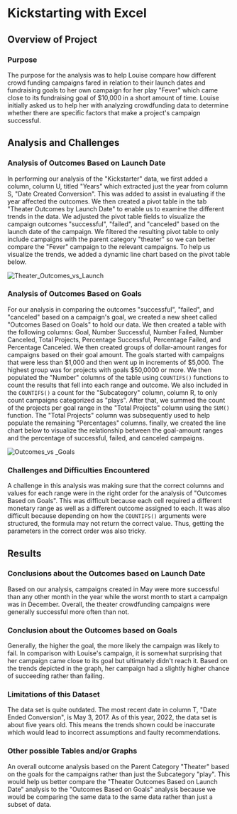 # Kickstarting with Excel

## Overview of Project

### Purpose
The purpose for the analysis was to help Louise compare how different crowd funding campaigns fared in relation to their launch dates and fundraising goals to her own campaign for her play "Fever" which came close to its fundraising goal of $10,000 in a short amount of time. Louise initially asked us to help her with analyzing crowdfunding data to determine whether there are specific factors that make a project's campaign successful. 

## Analysis and Challenges

### Analysis of Outcomes Based on Launch Date
In performing our analysis of the "Kickstarter" data, we first added a column, column U, titled "Years" which extracted just the year from column S, "Date Created Conversion". This was added to assist in evaluating if the year affected the outcomes. We then created a pivot table in the tab "Theater Outcomes by Launch Date" to enable us to examine the different trends in the data. We adjusted the pivot table fields to visualize the campaign outcomes "successful", "failed", and "canceled" based on the launch date of the campaign. We filtered the resulting pivot table to only include campaigns with the parent category "theater" so we can better compare the "Fever" campaign to the relevant campaigns. To help us visualize the trends, we added a dynamic line chart based on the pivot table below.

![Theater_Outcomes_vs_Launch](https://user-images.githubusercontent.com/114427019/198102354-e847a8e4-8caa-4451-b8b3-36ec42915a30.png)

### Analysis of Outcomes Based on Goals

For our analysis in comparing the outcomes "successful", "failed", and "canceled" based on a campaign's goal, we created a new sheet called "Outcomes Based on Goals" to hold our data. We then created a table with the following columns: Goal, Number Successful, Number Failed, Number Canceled, Total Projects, Percentage Successful, Percentage Failed, and Percentage Canceled. We then created groups of dollar-amount ranges for campaigns based on their goal amount. The goals started with campaigns that were less than $1,000 and then went up in increments of $5,000. The highest group was for projects with goals $50,0000 or more. We then populated the "Number" columns of the table using `COUNTIFS()` functions to count the results that fell into each range and outcome. We also included in the `COUNTIFS()` a count for the "Subcategory" column, column R, to only count campaigns categorized as "plays". After that, we summed the count of the projects per goal range in the "Total Projects" column using the `SUM()` function. The "Total Projects" column was subsequently used to help populate the remaining "Percentages" columns. finally, we created the line chart below to visualize the relationship between the goal-amount ranges and the percentage of successful, failed, and canceled campaigns.

![Outcomes_vs _Goals](https://user-images.githubusercontent.com/114427019/198126645-1664fca0-87b1-43b8-b22d-be919f4e53d8.png)

### Challenges and Difficulties Encountered
A challenge in this analysis was making sure that the correct columns and values for each range were in the right order for the analysis of "Outcomes Based on Goals". This was difficult because each cell required a different monetary range as well as a different outcome assigned to each. It was also difficult because depending on how the `COUNTIFS()` arguments were structured, the formula may not return the correct value. Thus, getting the parameters in the correct order was also tricky.

## Results

### Conclusions about the Outcomes based on Launch Date

Based on our analysis, campaigns created in May were more successful than any other month in the year while the worst month to start a campaign was in December. Overall, the theater crowdfunding campaigns were generally successful more often than not.

### Conclusion about the Outcomes based on Goals

Generally, the higher the goal, the more likely the campaign was likely to fail. In comparison with Louise's campaign, it is somewhat surprising that her campaign came close to its goal but ultimately didn't reach it. Based on the trends depicted in the graph, her campaign had a slightly higher chance of succeeding rather than failing.

### Limitations of this Dataset
The data set is quite outdated. The most recent date in column T, "Date Ended Conversion", is May 3, 2017. As of this year, 2022, the data set is about five years old. This means the trends shown could be inaccurate which would lead to incorrect assumptions and faulty recommendations.

### Other possible Tables and/or Graphs
An overall outcome analysis based on the Parent Category "Theater" based on the goals for the campaigns rather than just the Subcategory "play". This would help us better compare the "Theater Outcomes Based on Launch Date" analysis to the "Outcomes Based on Goals" analysis because we would be comparing the same data to the same data rather than just a subset of data.
